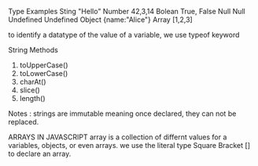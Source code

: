 Type          Examples
Sting         "Hello"
Number        42,3,14
Bolean        True, False
Null          Null
Undefined     Undefined
Object        {name:"Alice"}
Array         [1,2,3]

to identify a datatype of the value of a variable, we use typeof keyword


String Methods
1. toUpperCase()
2. toLowerCase()
3. charAt()
4. slice()
5. length()

Notes : strings are immutable meaning once declared, they can not be replaced.


ARRAYS IN JAVASCRIPT
array is a collection of differnt values for a variables, objects, or even arrays. we use the literal type Square Bracket [] to declare an array.
